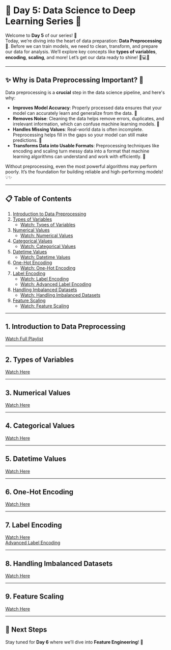 # 🌟 Day 5: Data Science to Deep Learning Series 🌟

Welcome to **Day 5** of our series! 🎉  
Today, we’re diving into the heart of data preparation: **Data Preprocessing** 🧹. Before we can train models, we need to clean, transform, and prepare our data for analysis. We’ll explore key concepts like **types of variables**, **encoding**, **scaling**, and more! Let’s get our data ready to shine! 🌟💻✨

---

## ✨ Why is Data Preprocessing Important? 🧐

Data preprocessing is a **crucial** step in the data science pipeline, and here's why:

- **Improves Model Accuracy**: Properly processed data ensures that your model can accurately learn and generalize from the data. 🧠
- **Removes Noise**: Cleaning the data helps remove errors, duplicates, and irrelevant information, which can confuse machine learning models. 🧹
- **Handles Missing Values**: Real-world data is often incomplete. Preprocessing helps fill in the gaps so your model can still make predictions. 🧩
- **Transforms Data into Usable Formats**: Preprocessing techniques like encoding and scaling turn messy data into a format that machine learning algorithms can understand and work with efficiently. 🔄
  
Without preprocessing, even the most powerful algorithms may perform poorly. It’s the foundation for building reliable and high-performing models! 💡✨

---

## 📋 Table of Contents

1. [Introduction to Data Preprocessing](#1-introduction-to-data-preprocessing)
2. [Types of Variables](#2-types-of-variables)
   - [Watch: Types of Variables](https://youtu.be/wsrt-Jwd5dY)
3. [Numerical Values](#3-numerical-values)
   - [Watch: Numerical Values](https://youtu.be/qWmEHzW3kzQ)
4. [Categorical Values](#4-categorical-values)
   - [Watch: Categorical Values](https://youtu.be/I9VFnAA2i1o)
5. [Datetime Values](#5-datetime-values)
   - [Watch: Datetime Values](https://youtu.be/FdKGR22jF_k)
6. [One-Hot Encoding](#6-one-hot-encoding)
   - [Watch: One-Hot Encoding](https://youtu.be/pW-OCP9azz4)
7. [Label Encoding](#7-label-encoding)
   - [Watch: Label Encoding](https://youtu.be/NlfLivr156Y)
   - [Watch: Advanced Label Encoding](https://youtu.be/lsAqyzln-5g)
8. [Handling Imbalanced Datasets](#8-handling-imbalanced-datasets)
   - [Watch: Handling Imbalanced Datasets](https://youtu.be/tUNAuf8JdEE)
9. [Feature Scaling](#9-feature-scaling)
   - [Watch: Feature Scaling](https://youtu.be/85je4aCdYcE)

---

## 1. Introduction to Data Preprocessing
[Watch Full Playlist](https://www.youtube.com/watch?v=JL_grPUnXzY&list=PLeo1K3hjS3us_ELKYSj_Fth2tIEkdKXvV)

---

## 2. Types of Variables
[Watch Here](https://youtu.be/wsrt-Jwd5dY)

---

## 3. Numerical Values
[Watch Here](https://youtu.be/qWmEHzW3kzQ)

---

## 4. Categorical Values
[Watch Here](https://youtu.be/I9VFnAA2i1o)

---

## 5. Datetime Values
[Watch Here](https://youtu.be/FdKGR22jF_k)

---

## 6. One-Hot Encoding
[Watch Here](https://youtu.be/pW-OCP9azz4)

---

## 7. Label Encoding
[Watch Here](https://youtu.be/NlfLivr156Y)  
[Advanced Label Encoding](https://youtu.be/lsAqyzln-5g)

---

## 8. Handling Imbalanced Datasets
[Watch Here](https://youtu.be/tUNAuf8JdEE)

---

## 9. Feature Scaling
[Watch Here](https://youtu.be/85je4aCdYcE)

---

## 🔗 Next Steps

Stay tuned for **Day 6** where we’ll dive into **Feature Engineering**! 🚀
